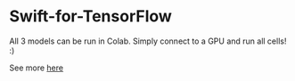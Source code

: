 # Swift-for-TensorFlow

All 3 models can be run in Colab. Simply connect to a GPU and run all cells! :)

See more [here](https://docs.google.com/presentation/d/1UyuClI2f6nKcwZr58n9Egr3SB5VV4ERRO-mLT3O2w7M/edit?usp=sharing)
